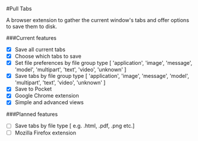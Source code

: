 #Pull Tabs

A browser extension to gather the current window's
tabs and offer options to save them to disk.

###Current features
- [x] Save all current tabs
- [x] Choose which tabs to save
- [x] Set file preferences by file group type [ 'application', 'image', 'message', 'model', 'multipart', 'text', 'video', 'unknown' ]
- [x] Save tabs by file group type [ 'application', 'image', 'message', 'model', 'multipart', 'text', 'video', 'unknown' ]
- [x] Save to Pocket
- [x] Google Chrome extension
- [x] Simple and advanced views

###Planned features
- [ ] Save tabs by file type [ e.g. .html, .pdf, .png etc.]
- [ ] Mozilla Firefox extension